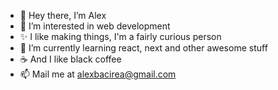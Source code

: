 - 👋 Hey there, I’m Alex
- 👀 I’m interested in web development
- ✨ I like making things, I'm a fairly curious person
- 🌱 I’m currently learning react, next and other awesome stuff
- ☕ And I like black coffee
- 📫 Mail me at alexbacirea@gmail.com

<!---
alexb017/alexb017 is a ✨ special ✨ repository because its `README.md` (this file) appears on your GitHub profile.
You can click the Preview link to take a look at your changes.

- 📫 You can reach me on email at alexbacirea@gmail.com
- 💞️ I’m looking to collaborate on ... well nothing right now
--->
